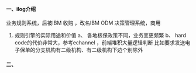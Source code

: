 
#### 一、ilog介绍
业务规则系统，后被IBM 收购 ，改名IBM ODM 决策管理系统，商用
1. 规则引擎的实际用途和价值
a、 各地核保政策不同，业务变更频繁
b、 hard code的代价非常大，参考echannel ，前端堆积大量逻辑判断
比如要求发送电子保单的分支机构有二级机构、有二级机构下边个别除外
#### 二、